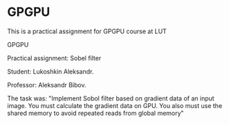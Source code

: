 # GPGPU
This is a practical assignment for GPGPU course at LUT

GPGPU

Practical assignment: Sobel filter

Student: Lukoshkin Aleksandr.
   
Professor: Aleksandr Bibov.

The task was: "Implement Sobol filter based on gradient data of an input image. You must calculate the gradient data on GPU. You also must use the shared memory to avoid repeated reads from global memory"
